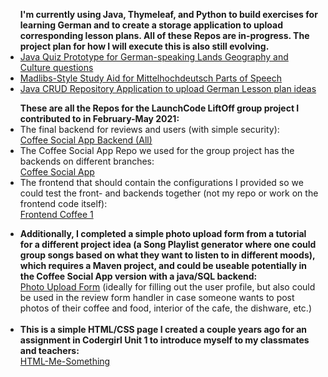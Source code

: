 <ul><strong> I'm currently using Java, Thymeleaf, and Python to build exercises for learning German and to create a storage application to upload corresponding lesson plans. All of these Repos are in-progress. The project plan for how I will execute this is also still evolving. </strong>
  <br>
  <li>
    <a href="https://github.com/NikkiBausch/FunWithQuizzes">Java Quiz Prototype for German-speaking Lands Geography and Culture questions </a></li>
  <li>
    <a href="https://github.com/NikkiBausch/Mittelhochdeutsch_Text_Madlibs_Style_Study_Aid">Madlibs-Style Study Aid for Mittelhochdeutsch Parts of Speech</a>
</li>
  <li>
  <a href="https://github.com/NikkiBausch/GermanLessonDatabaseApplication">Java CRUD Repository Application to upload German Lesson plan ideas</a></li>
</ul>

<ul> <strong>These are all the Repos for the LaunchCode LiftOff group project I contributed to in February-May 2021: </strong>
  <li>The final backend for reviews and users (with simple security): <br>
  <a href="https://github.com/NikkiBausch/Coffee-Social-App-Backend-All">Coffee Social App Backend (All)</a></li>
  <li>The Coffee Social App Repo we used for the group project has the backends on different branches: 
  <br>
    <a href="https://github.com/NikkiBausch/Coffee-Social-App-">Coffee Social App</a></li>
  <li>The frontend that should contain the configurations I provided so we could test the front- and backends together (not my repo or work on the frontend code itself):
  <br>
    <a href="https://github.com/NikkiBausch/Frontend-Coffee1">Frontend Coffee 1</a></li>
</ul>

<ul>
  <li>
<strong>Additionally, I completed a simple photo upload form from a tutorial for a different project idea (a Song Playlist generator where one could group songs based on what they want to listen to in different moods), which requires a Maven project, and could be useable potentially in the Coffee Social App version with a java/SQL backend: </strong>
<br>
<a href="https://github.com/NikkiBausch/Photo-Upload-Form">Photo Upload Form</a> (ideally for filling out the user profile, but also could be used in the review form handler in case someone wants to post photos of their coffee and food, interior of the cafe, the dishware, etc.) 
  </li>
<br>
  <li>
  <strong>This is a simple HTML/CSS page I created a couple years ago for an assignment in Codergirl Unit 1 to introduce myself to my classmates and teachers: </strong>
  <br>
  <a href="https://github.com/NikkiBausch/html-me-something">HTML-Me-Something</a>
  </li>
  </ul>
  

